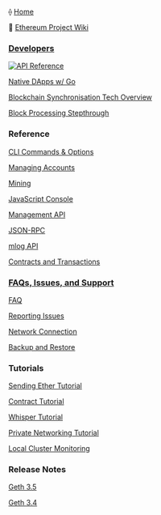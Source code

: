 ⟠ [Home](./Home)

:telescope: [Ethereum Project Wiki](https://github.com/ethereumproject/wiki/wiki)

### [Developers](./home#Developers)

[![API Reference](https://camo.githubusercontent.com/915b7be44ada53c290eb157634330494ebe3e30a/68747470733a2f2f676f646f632e6f72672f6769746875622e636f6d2f676f6c616e672f6764646f3f7374617475732e737667
)](https://godoc.org/github.com/ethereumproject/go-ethereum)

[Native DApps w/ Go](./Native-DApps-in-Go)

[Blockchain Synchronisation Tech Overview](./Blockchain-Synchronisation)

[Block Processing Stepthrough](./Block-Processing)

### Reference

[CLI Commands & Options](./Command-Line-Options)

[Managing Accounts](./Managing-Accounts)

[Mining](./Mining)

[JavaScript Console](./JavaScript-Console)

[Management API](./Management-APIs)

[JSON-RPC](./JSON-RPC)

[mlog API](./mlog-API)

[Contracts and Transactions](./Contracts-and-Transactions)


### [FAQs, Issues, and Support](./home#issues-and-support)

[FAQ](./FAQ)

[Reporting Issues](./Home#reporting)

[Network Connection](./Connecting-to-the-network)

[Backup and Restore](./Backup-And-Restore)


### Tutorials

[Sending Ether Tutorial](./Sending-Ether-Tutorial)

[Contract Tutorial](./Contract-Tutorial)

[Whisper Tutorial](./Whisper-Tutorial)

[Private Networking Tutorial](./Private-Networking-Tutorial)

[Local Cluster Monitoring](./Local-Cluster-Monitoring-Tutorial)


### Release Notes

[Geth 3.5](./Release-3.5.0-Notes)

[Geth 3.4](./Release-3.4.0-Notes)
